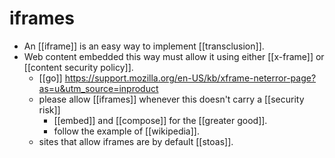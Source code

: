 # iframes

- An [[iframe]] is an easy way to implement [[transclusion]].
- Web content embedded this way must allow it using either [[x-frame]] or [[content security policy]].
  - [[go]] https://support.mozilla.org/en-US/kb/xframe-neterror-page?as=u&utm_source=inproduct
  - please allow [[iframes]] whenever this doesn't carry a [[security risk]]
    - [[embed]] and [[compose]] for the [[greater good]].
    - follow the example of [[wikipedia]].
  - sites that allow iframes are by default [[stoas]].


